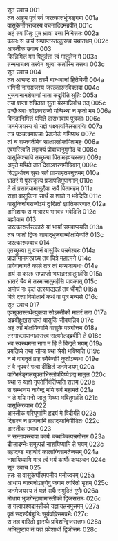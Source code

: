  सूत उवाच	001  
 तत आहूय पुत्रं स्वं जरत्कारुर्भुजङ्गमा	001a  
 वासुकेर्नागराजस्य वचनादिदमब्रवीत्	001c  
 अहं तव पितुः पुत्र भ्रात्रा दत्ता निमित्ततः	002a  
 कालः स चायं सम्प्राप्तस्तत्कुरुष्व यथातथम्	002c  
 आस्तीक उवाच	003  
 किन्निमित्तं मम पितुर्दत्ता त्वं मातुलेन मे	003a  
 तन्ममाचक्ष्व तत्त्वेन श्रुत्वा कर्तास्मि तत्तथा	003c  
 सूत उवाच	004  
 तत आचष्ट सा तस्मै बान्धवानां हितैषिणी	004a  
 भगिनी नागराजस्य जरत्कारुरविक्लवा	004c  
 भुजगानामशेषाणां माता कद्रूरिति श्रुतिः	005a  
 तया शप्ता रुषितया सुता यस्मान्निबोध तत्	005c  
 उच्छैःश्रवाः सोऽश्वराजो यन्मिथ्या न कृतो मम	006a  
 विनतानिमित्तं पणिते दासभावाय पुत्रकाः	006c  
 जनमेजयस्य वो यज्ञे धक्ष्यत्यनिलसारथिः	007a  
 तत्र पञ्चत्वमापन्नाः प्रेतलोकं गमिष्यथ	007c  
 तां च शप्तवतीमेवं साक्षाल्लोकपितामहः	008a  
 एवमस्त्विति तद्वाक्यं प्रोवाचानुमुमोद च	008c  
 वासुकिश्चापि तच्छ्रुत्वा पितामहवचस्तदा	009a  
 अमृते मथिते तात देवाञ्शरणमीयिवान्	009c  
 सिद्धार्थाश्च सुराः सर्वे प्राप्यामृतमनुत्तमम्	010a  
 भ्रातरं मे पुरस्कृत्य प्रजापतिमुपागमन्	010c  
 ते तं प्रसादयामासुर्देवाः सर्वे पितामहम्	011a  
 राज्ञा वासुकिना सार्धं स शापो न भवेदिति	011c  
 वासुकिर्नागराजोऽयं दुःखितो ज्ञातिकारणात्	012a  
 अभिशापः स मात्रास्य भगवन्न भवेदिति	012c  
 ब्रह्मोवाच	013  
 जरत्कारुर्जरत्कारुं यां भार्यां समवाप्स्यति	013a  
 तत्र जातो द्विजः शापाद्भुजगान्मोक्षयिष्यति	013c  
 जरत्कारुरुवाच	014  
 एतच्छ्रुत्वा तु वचनं वासुकिः पन्नगेश्वरः	014a  
 प्रादान्माममरप्रख्य तव पित्रे महात्मने	014c  
 प्रागेवानागते काले तत्र त्वं मय्यजायथाः	014e  
 अयं स कालः सम्प्राप्तो भयान्नस्त्रातुमर्हसि	015a  
 भ्रातरं चैव मे तस्मात्त्रातुमर्हसि पावकात्	015c  
 अमोघं नः कृतं तत्स्याद्यदहं तव धीमते	016a  
 पित्रे दत्ता विमोक्षार्थं कथं वा पुत्र मन्यसे	016c  
 सूत उवाच	017  
 एवमुक्तस्तथेत्युक्त्वा सोऽस्तीको मातरं तदा	017a  
 अब्रवीद्दुःखसन्तप्तं वासुकिं जीवयन्निव	017c  
 अहं त्वां मोक्षयिष्यामि वासुके पन्नगोत्तम	018a  
 तस्माच्छापान्महासत्त्व सत्यमेतद्ब्रवीमि ते	018c  
 भव स्वस्थमना नाग न हि ते विद्यते भयम्	019a  
 प्रयतिष्ये तथा सौम्य यथा श्रेयो भविष्यति	019c  
 न मे वागनृतं प्राह स्वैरेष्वपि कुतोऽन्यथा	019e  
 तं वै नृपवरं गत्वा दीक्षितं जनमेजयम्	020a  
 वाग्भिर्मङ्गलयुक्ताभिस्तोषयिष्येऽद्य मातुल	020c  
 यथा स यज्ञो नृपतेर्निर्वर्तिष्यति सत्तम	020e  
 स सम्भावय नागेन्द्र मयि सर्वं महामते	021a  
 न ते मयि मनो जातु मिथ्या भवितुमर्हति	021c  
 वासुकिरुवाच	022  
 आस्तीक परिघूर्णामि हृदयं मे विदीर्यते	022a  
 दिशश्च न प्रजानामि ब्रह्मदण्डनिपीडितः	022c  
 आस्तीक उवाच	023  
 न सन्तापस्त्वया कार्यः कथञ्चित्पन्नगोत्तम	023a  
 दीप्तादग्नेः समुत्पन्नं नाशयिष्यामि ते भयम्	023c  
 ब्रह्मदण्डं महाघोरं कालाग्निसमतेजसम्	024a  
 नाशयिष्यामि मात्र त्वं भयं कार्षीः कथञ्चन	024c  
 सूत उवाच	025  
 ततः स वासुकेर्घोरमपनीय मनोज्वरम्	025a  
 आधाय चात्मनोऽङ्गेषु जगाम त्वरितो भृशम्	025c  
 जनमेजयस्य तं यज्ञं सर्वैः समुदितं गुणैः	026a  
 मोक्षाय भुजगेन्द्राणामास्तीको द्विजसत्तमः	026c  
 स गत्वापश्यदास्तीको यज्ञायतनमुत्तमम्	027a  
 वृतं सदस्यैर्बहुभिः सूर्यवह्निसमप्रभैः	027c  
 स तत्र वारितो द्वाःस्थैः प्रविशन्द्विजसत्तमः	028a  
 अभितुष्टाव तं यज्ञं प्रवेशार्थी द्विजोत्तमः	028c  

